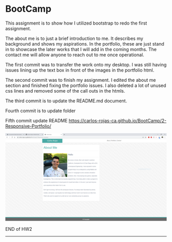 # BootCamp

This assignment is to show how I utilized bootstrap to redo the first assignment.

The about me is to just a brief introduction to me. It describes my background and shows my aspirations. 
In the portfolio, these are just stand in to showcase the later works that I will add in the coming months. 
The contact me will allow anyone to reach out to me once operational.


The first commit was to transfer the work onto my desktop. I was still having issues lining up the text box in front of the images in the portfolio html.

The second commit was to finish my assignment. I edited the about me section and finished fixing the portfolio issues. I also deleted a lot of unused css lines and removed some of the call outs in the htmls.

The third commit is to update the README.md document.

Fourth commit is to update folder

Fifth commit update README
https://carlos-rojas-ca.github.io/BootCamp/2-Responsive-Portfolio/

![alt text](2-Responsive-Portfolio/assets/images/Aboutme.png "image")

END of HW2

----------------------------------------------------------------------------

